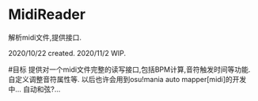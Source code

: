 # MidiReader
解析midi文件,提供接口.

2020/10/22 created.
2020/11/2 WIP.

#目标
提供对一个midi文件完整的读写接口,包括BPM计算,音符触发时间等功能.
自定义调整音符属性等.
以后也许会用到osu!mania auto mapper[midi]的开发中...
自动和弦?...
